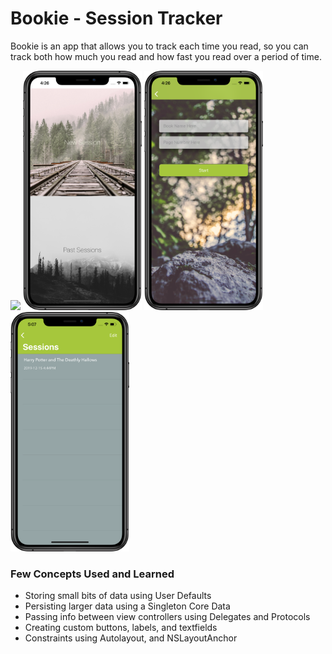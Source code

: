# Bookie - Session Tracker

Bookie is an app that allows you to track each time you read, so you can track both how much you read and how fast you read over a period of time.

<img src="https://user-images.githubusercontent.com/36284798/71433420-ee670b80-2693-11ea-8aa8-f419360eded7.png" width="190">  <img src="https://github.com/rezatakhti/Bookie---Session-Tracker/blob/master/Bookie%20-%20Session%20Tracker/Assets.xcassets/01MainScreen_framed.imageset/01MainScreen_framed.png" width="190">  <img src="https://github.com/rezatakhti/Bookie---Session-Tracker/blob/master/Bookie%20-%20Session%20Tracker/Assets.xcassets/02NewSession_framed.imageset/02NewSession_framed.png" width="190">  <img src="https://github.com/rezatakhti/Bookie---Session-Tracker/blob/master/Bookie%20-%20Session%20Tracker/Assets.xcassets/03PastSessions_framed.imageset/03PastSessions_framed.png" width="190">

### Few Concepts Used and Learned
* Storing small bits of data using User Defaults 
* Persisting larger data using a Singleton Core Data 
* Passing info between view controllers using Delegates and Protocols 
* Creating custom buttons, labels, and textfields 
* Constraints using Autolayout, and NSLayoutAnchor
